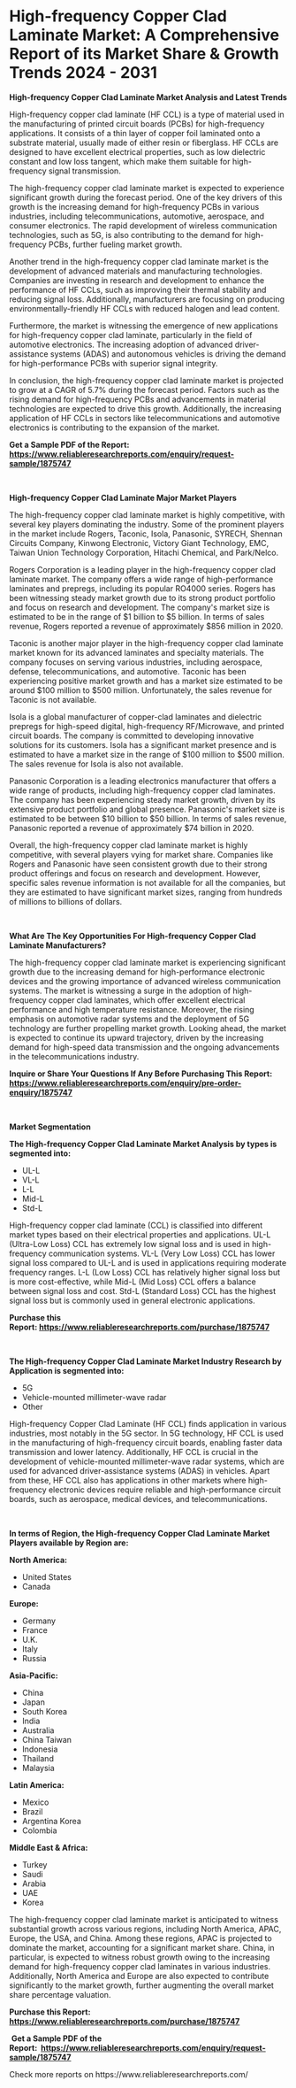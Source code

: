 <p><h1>High-frequency Copper Clad Laminate Market: A Comprehensive Report of its Market Share & Growth Trends 2024 - 2031</h1></p><p><strong>High-frequency Copper Clad Laminate Market Analysis and Latest Trends</strong></p>
<p><p>High-frequency copper clad laminate (HF CCL) is a type of material used in the manufacturing of printed circuit boards (PCBs) for high-frequency applications. It consists of a thin layer of copper foil laminated onto a substrate material, usually made of either resin or fiberglass. HF CCLs are designed to have excellent electrical properties, such as low dielectric constant and low loss tangent, which make them suitable for high-frequency signal transmission.</p><p>The high-frequency copper clad laminate market is expected to experience significant growth during the forecast period. One of the key drivers of this growth is the increasing demand for high-frequency PCBs in various industries, including telecommunications, automotive, aerospace, and consumer electronics. The rapid development of wireless communication technologies, such as 5G, is also contributing to the demand for high-frequency PCBs, further fueling market growth.</p><p>Another trend in the high-frequency copper clad laminate market is the development of advanced materials and manufacturing technologies. Companies are investing in research and development to enhance the performance of HF CCLs, such as improving their thermal stability and reducing signal loss. Additionally, manufacturers are focusing on producing environmentally-friendly HF CCLs with reduced halogen and lead content.</p><p>Furthermore, the market is witnessing the emergence of new applications for high-frequency copper clad laminate, particularly in the field of automotive electronics. The increasing adoption of advanced driver-assistance systems (ADAS) and autonomous vehicles is driving the demand for high-performance PCBs with superior signal integrity.</p><p>In conclusion, the high-frequency copper clad laminate market is projected to grow at a CAGR of 5.7% during the forecast period. Factors such as the rising demand for high-frequency PCBs and advancements in material technologies are expected to drive this growth. Additionally, the increasing application of HF CCLs in sectors like telecommunications and automotive electronics is contributing to the expansion of the market.</p></p>
<p><strong>Get a Sample PDF of the Report:&nbsp; <a href="https://www.reliableresearchreports.com/enquiry/request-sample/1875747">https://www.reliableresearchreports.com/enquiry/request-sample/1875747</a></strong></p>
<p>&nbsp;</p>
<p><strong>High-frequency Copper Clad Laminate Major Market Players</strong></p>
<p><p>The high-frequency copper clad laminate market is highly competitive, with several key players dominating the industry. Some of the prominent players in the market include Rogers, Taconic, Isola, Panasonic, SYRECH, Shennan Circuits Company, Kinwong Electronic, Victory Giant Technology, EMC, Taiwan Union Technology Corporation, Hitachi Chemical, and Park/Nelco.</p><p>Rogers Corporation is a leading player in the high-frequency copper clad laminate market. The company offers a wide range of high-performance laminates and prepregs, including its popular RO4000 series. Rogers has been witnessing steady market growth due to its strong product portfolio and focus on research and development. The company's market size is estimated to be in the range of $1 billion to $5 billion. In terms of sales revenue, Rogers reported a revenue of approximately $856 million in 2020.</p><p>Taconic is another major player in the high-frequency copper clad laminate market known for its advanced laminates and specialty materials. The company focuses on serving various industries, including aerospace, defense, telecommunications, and automotive. Taconic has been experiencing positive market growth and has a market size estimated to be around $100 million to $500 million. Unfortunately, the sales revenue for Taconic is not available.</p><p>Isola is a global manufacturer of copper-clad laminates and dielectric prepregs for high-speed digital, high-frequency RF/Microwave, and printed circuit boards. The company is committed to developing innovative solutions for its customers. Isola has a significant market presence and is estimated to have a market size in the range of $100 million to $500 million. The sales revenue for Isola is also not available.</p><p>Panasonic Corporation is a leading electronics manufacturer that offers a wide range of products, including high-frequency copper clad laminates. The company has been experiencing steady market growth, driven by its extensive product portfolio and global presence. Panasonic's market size is estimated to be between $10 billion to $50 billion. In terms of sales revenue, Panasonic reported a revenue of approximately $74 billion in 2020.</p><p>Overall, the high-frequency copper clad laminate market is highly competitive, with several players vying for market share. Companies like Rogers and Panasonic have seen consistent growth due to their strong product offerings and focus on research and development. However, specific sales revenue information is not available for all the companies, but they are estimated to have significant market sizes, ranging from hundreds of millions to billions of dollars.</p></p>
<p>&nbsp;</p>
<p><strong>What Are The Key Opportunities For High-frequency Copper Clad Laminate Manufacturers?</strong></p>
<p><p>The high-frequency copper clad laminate market is experiencing significant growth due to the increasing demand for high-performance electronic devices and the growing importance of advanced wireless communication systems. The market is witnessing a surge in the adoption of high-frequency copper clad laminates, which offer excellent electrical performance and high temperature resistance. Moreover, the rising emphasis on automotive radar systems and the deployment of 5G technology are further propelling market growth. Looking ahead, the market is expected to continue its upward trajectory, driven by the increasing demand for high-speed data transmission and the ongoing advancements in the telecommunications industry.</p></p>
<p><strong>Inquire or Share Your Questions If Any Before Purchasing This Report: <a href="https://www.reliableresearchreports.com/enquiry/pre-order-enquiry/1875747">https://www.reliableresearchreports.com/enquiry/pre-order-enquiry/1875747</a></strong></p>
<p>&nbsp;</p>
<p><strong>Market Segmentation</strong></p>
<p><strong>The High-frequency Copper Clad Laminate Market Analysis by types is segmented into:</strong></p>
<p><ul><li>UL-L</li><li>VL-L</li><li>L-L</li><li>Mid-L</li><li>Std-L</li></ul></p>
<p><p>High-frequency copper clad laminate (CCL) is classified into different market types based on their electrical properties and applications. UL-L (Ultra-Low Loss) CCL has extremely low signal loss and is used in high-frequency communication systems. VL-L (Very Low Loss) CCL has lower signal loss compared to UL-L and is used in applications requiring moderate frequency ranges. L-L (Low Loss) CCL has relatively higher signal loss but is more cost-effective, while Mid-L (Mid Loss) CCL offers a balance between signal loss and cost. Std-L (Standard Loss) CCL has the highest signal loss but is commonly used in general electronic applications.</p></p>
<p><strong>Purchase this Report:&nbsp;<a href="https://www.reliableresearchreports.com/purchase/1875747">https://www.reliableresearchreports.com/purchase/1875747</a></strong></p>
<p>&nbsp;</p>
<p><strong>The High-frequency Copper Clad Laminate Market Industry Research by Application is segmented into:</strong></p>
<p><ul><li>5G</li><li>Vehicle-mounted millimeter-wave radar</li><li>Other</li></ul></p>
<p><p>High-frequency Copper Clad Laminate (HF CCL) finds application in various industries, most notably in the 5G sector. In 5G technology, HF CCL is used in the manufacturing of high-frequency circuit boards, enabling faster data transmission and lower latency. Additionally, HF CCL is crucial in the development of vehicle-mounted millimeter-wave radar systems, which are used for advanced driver-assistance systems (ADAS) in vehicles. Apart from these, HF CCL also has applications in other markets where high-frequency electronic devices require reliable and high-performance circuit boards, such as aerospace, medical devices, and telecommunications.</p></p>
<p>&nbsp;</p>
<p><strong>In terms of Region, the High-frequency Copper Clad Laminate Market Players available by Region are:</strong></p>
<p>
    <p> <strong> North America: </strong>
        <ul>
            <li>United States</li>
            <li>Canada</li>
        </ul>
        </p> 
    <p> <strong> Europe: </strong>
        <ul>
            <li>Germany</li>
            <li>France</li>
            <li>U.K.</li>
            <li>Italy</li>
            <li>Russia</li>
        </ul>
        </p> 
    <p> <strong> Asia-Pacific: </strong>
        <ul>
            <li>China</li>
            <li>Japan</li>
            <li>South Korea</li>
            <li>India</li>
            <li>Australia</li>
            <li>China Taiwan</li>
            <li>Indonesia</li>
            <li>Thailand</li>
            <li>Malaysia</li>
        </ul>
        </p> 
    <p> <strong> Latin America: </strong>
        <ul>
            <li>Mexico</li>
            <li>Brazil</li>
            <li>Argentina Korea</li>
            <li>Colombia</li>
        </ul>
        </p> 
    <p> <strong> Middle East & Africa: </strong>
        <ul>
            <li>Turkey</li>
            <li>Saudi</li>
            <li>Arabia</li>
            <li>UAE</li>
            <li>Korea</li>
        </ul>
    </p>
    </p>
<p><p>The high-frequency copper clad laminate market is anticipated to witness substantial growth across various regions, including North America, APAC, Europe, the USA, and China. Among these regions, APAC is projected to dominate the market, accounting for a significant market share. China, in particular, is expected to witness robust growth owing to the increasing demand for high-frequency copper clad laminates in various industries. Additionally, North America and Europe are also expected to contribute significantly to the market growth, further augmenting the overall market share percentage valuation.</p></p>
<p><strong>Purchase this Report: <a href="https://www.reliableresearchreports.com/purchase/1875747">https://www.reliableresearchreports.com/purchase/1875747</a></strong></p>
<p>&nbsp;<strong>Get a Sample PDF of the Report:&nbsp;&nbsp;<a href="https://www.reliableresearchreports.com/enquiry/request-sample/1875747">https://www.reliableresearchreports.com/enquiry/request-sample/1875747</a></strong></p>
<p><strong></strong></p>
<p>Check more reports on https://www.reliableresearchreports.com/</p>
